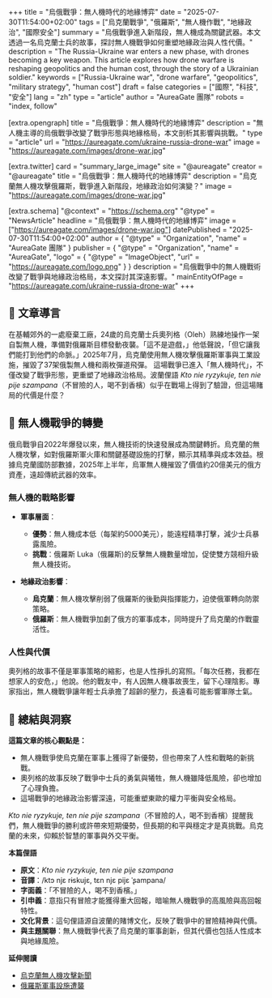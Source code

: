 +++
title = "烏俄戰爭：無人機時代的地緣博弈"
date = "2025-07-30T11:54:00+02:00"
tags = ["烏克蘭戰爭", "俄羅斯", "無人機作戰", "地緣政治", "國際安全"]
summary = "烏俄戰爭進入新階段，無人機成為關鍵武器。本文透過一名烏克蘭士兵的故事，探討無人機戰爭如何重塑地緣政治與人性代價。"
description = "The Russia-Ukraine war enters a new phase, with drones becoming a key weapon. This article explores how drone warfare is reshaping geopolitics and the human cost, through the story of a Ukrainian soldier."
keywords = ["Russia-Ukraine war", "drone warfare", "geopolitics", "military strategy", "human cost"]
draft = false
categories = ["國際", "科技", "安全"]
lang = "zh"
type = "article"
author = "AureaGate 團隊"
robots = "index, follow"

[extra.opengraph]
title = "烏俄戰爭：無人機時代的地緣博弈"
description = "無人機主導的烏俄戰爭改變了戰爭形態與地緣格局，本文剖析其影響與挑戰。"
type = "article"
url = "https://aureagate.com/ukraine-russia-drone-war"
image = "https://aureagate.com/images/drone-war.jpg"

[extra.twitter]
card = "summary_large_image"
site = "@aureagate"
creator = "@aureagate"
title = "烏俄戰爭：無人機時代的地緣博弈"
description = "烏克蘭無人機攻擊俄羅斯，戰爭進入新階段，地緣政治如何演變？"
image = "https://aureagate.com/images/drone-war.jpg"

[extra.schema]
"@context" = "https://schema.org"
"@type" = "NewsArticle"
headline = "烏俄戰爭：無人機時代的地緣博弈"
image = ["https://aureagate.com/images/drone-war.jpg"]
datePublished = "2025-07-30T11:54:00+02:00"
author = { "@type" = "Organization", "name" = "AureaGate 團隊" }
publisher = { "@type" = "Organization", "name" = "AureaGate", "logo" = { "@type" = "ImageObject", "url" = "https://aureagate.com/logo.png" } }
description = "烏俄戰爭中的無人機戰術改變了戰爭與地緣政治格局，本文探討其深遠影響。"
mainEntityOfPage = "https://aureagate.com/ukraine-russia-drone-war"
+++

## 🧭 文章導言
在基輔郊外的一處廢棄工廠，24歲的烏克蘭士兵奧列格（Oleh）熟練地操作一架自製無人機，準備對俄羅斯目標發動夜襲。「這不是遊戲，」他低聲說，「但它讓我們能打到他們的命脈。」2025年7月，烏克蘭使用無人機攻擊俄羅斯軍事與工業設施，摧毀了37架俄製無人機和兩枚彈道飛彈。 這場戰爭已進入「無人機時代」，不僅改變了戰爭形態，更重塑了地緣政治格局。波蘭俚語 *Kto nie ryzykuje, ten nie pije szampana*（不冒險的人，喝不到香檳）似乎在戰場上得到了驗證，但這場賭局的代價是什麼？

## 📌 無人機戰爭的轉變
俄烏戰爭自2022年爆發以來，無人機技術的快速發展成為關鍵轉折。烏克蘭的無人機攻擊，如對俄羅斯軍火庫和關鍵基礎設施的打擊，顯示其精準與成本效益。根據烏克蘭國防部數據，2025年上半年，烏軍無人機摧毀了價值約20億美元的俄方資產，遠超傳統武器的效率。

### 無人機的戰略影響
- **軍事層面**：
  - **優勢**：無人機成本低（每架約5000美元），能遠程精準打擊，減少士兵暴露風險。
  - **挑戰**：俄羅斯 Luka（俄羅斯)的反擊無人機數量增加，促使雙方競相升級無人機技術。    

- **地緣政治影響**：
  - **烏克蘭**：無人機攻擊削弱了俄羅斯的後勤與指揮能力，迫使俄軍轉向防禦策略。
  - **俄羅斯**：無人機戰爭加劇了俄方的軍事成本，同時提升了烏克蘭的作戰靈活性。

### 人性與代價
奧列格的故事不僅是軍事策略的縮影，也是人性掙扎的寫照。「每次任務，我都在想家人的安危，」他說。他的戰友中，有人因無人機事故喪生，留下心理陰影。專家指出，無人機戰爭讓年輕士兵承擔了超齡的壓力，長遠看可能影響軍隊士氣。

## 💬 總結與洞察
**這篇文章的核心觀點是：**
- 無人機戰爭使烏克蘭在軍事上獲得了新優勢，但也帶來了人性和戰略的新挑戰。
- 奧列格的故事反映了戰爭中士兵的勇氣與犧牲，無人機雖降低風險，卻也增加了心理負擔。
- 這場戰爭的地緣政治影響深遠，可能重塑東歐的權力平衡與安全格局。

*Kto nie ryzykuje, ten nie pije szampana*（不冒險的人，喝不到香檳）提醒我們，無人機戰爭的勝利或許帶來短期優勢，但長期的和平與穩定才是真挑戰。烏克蘭的未來，仰賴於智慧的軍事與外交平衡。

**本篇俚語**  
- **原文**：*Kto nie ryzykuje, ten nie pije szampana*  
- **音譯**：/ktɔ njɛ rɨskujɛ, tɛn njɛ pijɛ ˈʂampana/  
- **字面義**：「不冒險的人，喝不到香檳。」  
- **引申義**：意指只有冒險才能獲得重大回報，暗喻無人機戰爭的高風險與高回報特性。  
- **文化背景**：這句俚語源自波蘭的賭博文化，反映了戰爭中的冒險精神與代價。  
- **與主題關聯**：無人機戰爭代表了烏克蘭的軍事創新，但其代價也包括人性成本與地緣風險。

**延伸閱讀**  
- [烏克蘭無人機攻擊新聞](https://www.wnp.pl/wiadomosci/ukraina-rosja-uzyla-do-nocnych-atakow-37-dronow-i-dwoch-rakiet-balistycznych,969272.html)  
- [俄羅斯軍事設施遭襲](https://defence24.pl/wojna-na-ukrainie-raport-specjalny-defence24/ukrainskie-drony-uderzaja-w-rosyjska-fabryke)  